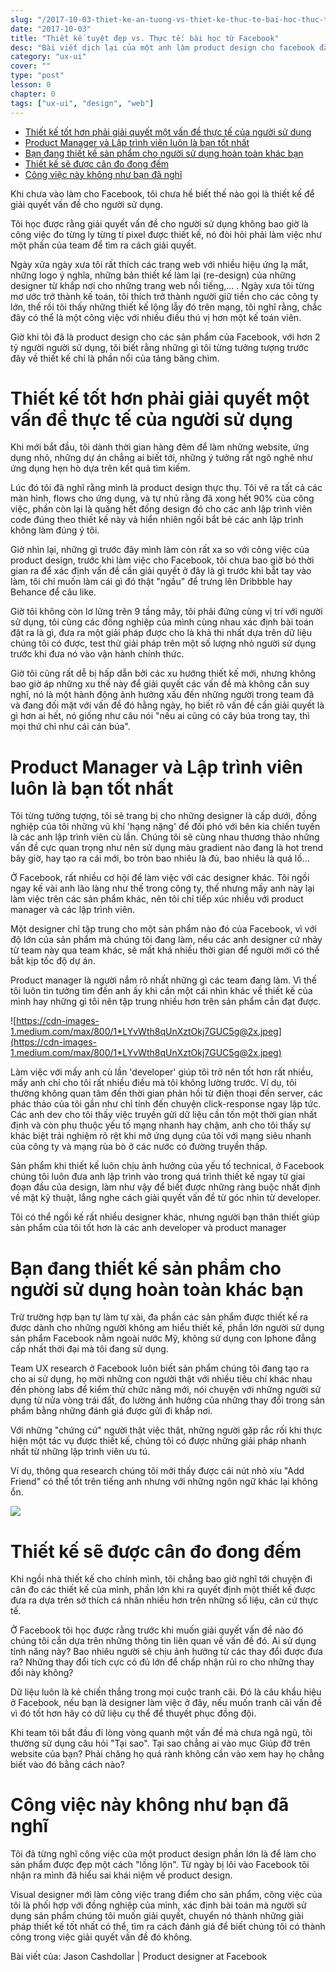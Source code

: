 ```yaml
---
slug: "/2017-10-03-thiet-ke-an-tuong-vs-thiet-ke-thuc-te-bai-hoc-thuc-te"
date: "2017-10-03"
title: "Thiết kế tuyệt đẹp vs. Thực tế: bài học từ Facebook"
desc: "Bài viết dịch lại của một anh làm product design cho facebook đăng tải trên medium"
category: "ux-ui"
cover: ""
type: "post"
lesson: 0
chapter: 0
tags: ["ux-ui", "design", "web"]
---
```


<!-- TOC -->

- [Thiết kế tốt hơn phải giải quyết một vấn đề thực tế của người sử dụng](#thiết-kế-tốt-hơn-phải-giải-quyết-một-vấn-đề-thực-tế-của-người-sử-dụng)
- [Product Manager và Lập trình viên luôn là bạn tốt nhất](#product-manager-và-lập-trình-viên-luôn-là-bạn-tốt-nhất)
- [Bạn đang thiết kế sản phẩm cho người sử dụng hoàn toàn khác bạn](#bạn-đang-thiết-kế-sản-phẩm-cho-người-sử-dụng-hoàn-toàn-khác-bạn)
- [Thiết kế sẽ được cân đo đong đếm](#thiết-kế-sẽ-được-cân-đo-đong-đếm)
- [Công việc này không như bạn đã nghĩ](#công-việc-này-không-như-bạn-đã-nghĩ)

<!-- /TOC -->

Khi chưa vào làm cho Facebook, tôi chưa hề biết thế nào gọi là thiết kế để giải quyết vấn đề cho người sử dụng.

Tôi học được rằng giải quyết vấn đề cho người sử dụng không bao giờ là công việc đo từng ly từng tí pixel được thiết kế, nó đòi hỏi phải làm việc như một phần của team để tìm ra cách giải quyết.

Ngày xửa ngày xưa tôi rất thích các trang web với nhiều hiệu ứng lạ mắt, những logo ý nghĩa, những bản thiết kế làm lại (re-design) của những designer từ khắp nơi cho những trang web nổi tiếng,... . Ngày xưa tôi từng mơ ước trở thành kế toán, tôi thích trở thành người giữ tiền cho các công ty lớn, thế rồi tôi thấy những thiết kế lộng lẫy đó trên mạng, tôi nghĩ rằng, chắc đây có thể là một công việc với nhiều điều thú vị hơn một kế toán viên.

Giờ khi tôi đã là product design cho các sản phẩm của Facebook, với hơn 2 tỷ người người sử dụng, tôi biết rằng những gì tôi từng tưởng tượng trước đây về thiết kế chỉ là phần nổi của tảng băng chìm.

# Thiết kế tốt hơn phải giải quyết một vấn đề thực tế của người sử dụng

Khi mới bắt đầu, tôi dành thời gian hàng đêm để làm những website, ứng dụng nhỏ, những dự án chẳng ai biết tới, những ý tưởng rất ngô nghê như ứng dụng hẹn hò dựa trên kết quả tìm kiếm.

Lúc đó tôi đã nghĩ rằng mình là product design thực thụ. Tôi vẽ ra tất cả các màn hình, flows cho ứng dụng, và tự nhủ rằng đã xong hết 90% của công việc, phần còn lại là quăng hết đống design đó cho các anh lập trình viên code đúng theo thiết kế này và hiển nhiên ngồi bắt bẻ các anh lập trình không làm đúng ý tôi.

Giờ nhìn lại, những gì trước đây mình làm còn rất xa so với công việc của product design, trước khi làm việc cho Facebook, tôi chưa bao giờ bỏ thời gian ra để xác định vấn đề cần giải quyết ở đây là gì trước khi bắt tay vào làm, tôi chỉ muốn làm cái gì đó thật "ngầu" để trưng lên Dribbble hay Behance để câu like.

Giờ tôi không còn lơ lửng trên 9 tầng mây, tôi phải đứng cùng vị trí với người sử dụng, tôi cùng các đồng nghiệp của mình cùng nhau xác định bài toán đặt ra là gì, đưa ra một giải pháp được cho là khả thi nhất dựa trên dữ liệu chúng tôi có được, test thử giải pháp trên một số lượng nhỏ người sử dụng trước khi đưa nó vào vận hành chính thức.

Giờ tôi cũng rất dễ bị hấp dẫn bởi các xu hướng thiết kế mới, nhưng không bao giờ áp những xu thế này để giải quyết các vấn đề mà không cần suy nghĩ, nó là một hành động ảnh hưởng xấu đến những người trong team đã và đang đối mặt với vấn đề đó hằng ngày, họ biết rõ vấn đề cần giải quyết là gì hơn ai hết, nó giống như câu nói "nếu ai cũng có cây búa trong tay, thì mọi thứ chỉ như cái cán búa".

# Product Manager và Lập trình viên luôn là bạn tốt nhất

Tôi từng tưởng tượng, tôi sẽ trang bị cho những designer là cấp dưới, đồng nghiệp của tôi những vũ khí 'hạng nặng' để đối phó với bên kia chiến tuyến là các anh lập trình viên cù lần. Chúng tôi sẽ cùng nhau thương thảo những vấn đề cực quan trọng như nên sử dụng màu gradient nào đang là hot trend bây giờ, hay tạo ra cái mới, bo tròn bao nhiêu là đủ, bao nhiêu là quá lố...

Ở Facebook, rất nhiều cơ hội để làm việc với các designer khác. Tôi ngồi ngay kế vài anh lão làng như thế trong công ty, thế nhưng mấy anh này lại làm việc trên các sản phẩm khác, nên tôi chỉ tiếp xúc nhiều với product manager và các lập trình viên.

Một designer chỉ tập trung cho một sản phẩm nào đó của Facebook, vì với độ lớn của sản phẩm mà chúng tôi đang làm, nếu các anh designer cứ nhảy từ team này qua team khác, sẽ mất khá nhiều thời gian để người mới có thể bắt kịp tốc độ dự án.

Product manager là người nắm rõ nhất những gì các team đang làm. Vì thế tôi luôn tin tưởng tìm đến anh ấy khi cần một cái nhìn khác về thiết kế của mình hay những gì tôi nên tập trung nhiều hơn trên sản phẩm cần đạt được.

![https://cdn-images-1.medium.com/max/800/1*LYvWth8qUnXztOkj7GUC5g@2x.jpeg](https://cdn-images-1.medium.com/max/800/1*LYvWth8qUnXztOkj7GUC5g@2x.jpeg)

Làm việc với mấy anh cù lần 'developer' giúp tôi trở nên tốt hơn rất nhiều, mấy anh chỉ cho tôi rất nhiều điều mà tôi không lường trước. Ví dụ, tôi thường không quan tâm đến thời gian phản hồi từ điện thoại đến server, các phác thảo của tôi gần như chỉ tính đến chuyện click-response ngay lập tức. Các anh dev cho tôi thấy việc truyền gửi dữ liệu cần tốn một thời gian nhất định và còn phụ thuộc yếu tố mạng nhanh hay chậm, anh cho tôi thấy sự khác biệt trải nghiệm rõ rệt khi mở ứng dụng của tôi với mạng siêu nhanh của công ty và mạng rùa bò ở các nước có đường truyền thấp.

Sản phẩm khi thiết kế luôn chịu ảnh hưởng của yếu tố technical, ở Facebook chúng tôi luôn đưa anh lập trình vào trong quá trình thiết kế ngay từ giai đoạn đầu của design, làm như vậy để biết được những ràng buộc nhất định về mặt kỹ thuật, lắng nghe cách giải quyết vấn đề từ góc nhìn từ developer.

Tôi có thể ngồi kế rất nhiều designer khác, nhưng người bạn thân thiết giúp sản phẩm của tôi tốt hơn là các anh developer và product manager

# Bạn đang thiết kế sản phẩm cho người sử dụng hoàn toàn khác bạn

Trừ trường hợp bạn tự làm tự xài, đa phần các sản phẩm được thiết kế ra được dành cho những người không am hiểu thiết kế, phần lớn người sử dụng sản phẩm Facebook nằm ngoài nước Mỹ, không sử dụng con Iphone đẳng cấp nhất thời đại mà tôi đang sử dụng.

Team UX research ở Facebook luôn biết sản phẩm chúng tôi đang tạo ra cho ai sử dụng, họ mời những con người thật với nhiều tiêu chí khác nhau đến phòng labs để kiểm thử chức năng mới, nói chuyện với những người sử dụng từ nửa vòng trái đất, đo lường ảnh hưởng của những thay đổi trong sản phẩm bằng những đánh giá được gửi đi khắp nơi.

Với những "chứng cứ" người thật việc thật, những người gặp rắc rối khi thực hiện một tác vụ được thiết kế, chúng tôi có được những giải pháp nhanh nhất từ những lập trình viên ưu tú.

Ví dụ, thông qua research chúng tôi mới thấy được cái nút nhỏ xíu "Add Friend" có thể tốt trên tiếng anh nhưng với những ngôn ngữ khác lại không ổn.

![](https://cdn-images-1.medium.com/max/800/1*Ir4lwTDLoV0LZVobw94AAQ.png)

# Thiết kế sẽ được cân đo đong đếm

Khi ngồi nhà thiết kế cho chính mình, tôi chẳng bao giờ nghĩ tới chuyện đi cân đo các thiết kế của mình, phần lớn khi ra quyết định một thiết kế được đưa ra dựa trên sở thích cá nhân nhiều hơn trên những số liệu, căn cứ thực tế.

Ở Facebook tôi học được rằng trước khi muốn giải quyết vấn đề nào đó chúng tôi cần dựa trên những thông tin liên quan về vấn đề đó. Ai sử dụng tính năng này? Bao nhiêu người sẽ chịu ảnh hưởng từ các thay đổi được đưa ra? Những thay đổi tích cực có đủ lớn để chấp nhận rủi ro cho những thay đổi này không?

Dữ liệu luôn là kẻ chiến thắng trong mọi cuộc tranh cãi. Đó là câu khẩu hiệu ở Facebook, nếu bạn là designer làm việc ở đây, nếu muốn tranh cãi vấn đề vì đó tốt hơn hãy có dữ liệu cụ thể để thuyết phục đồng đội.

Khi team tôi bắt đầu đi lòng vòng quanh một vấn đề mà chưa ngã ngũ, tôi thường sử dụng câu hỏi "Tại sao". Tại sao chẳng ai vào mục Giúp đỡ trên website của bạn? Phải chăng họ quá rành không cần vào xem hay họ chẳng biết vào đó bằng cách nào?

# Công việc này không như bạn đã nghĩ

Tôi đã từng nghĩ công việc của một product design phần lớn là để làm cho sản phẩm được đẹp một cách "lồng lộn". Từ ngày bị lôi vào Facebook tôi nhận ra mình đã hiểu sai khái niệm về product design.

Visual designer mới làm công việc trang điểm cho sản phẩm, công việc của tôi là phối hợp với đồng nghiệp của mình, xác định bài toán mà người sử dụng sản phẩm chúng tôi muốn giải quyết, chuyển nó thành những giải pháp thiết kế tốt nhất có thể, tìm ra cách đánh giá để biết chúng tôi có thành công trong việc giải quyết vấn đề đó không.

Bài viết của: Jason Cashdollar | Product designer at Facebook

